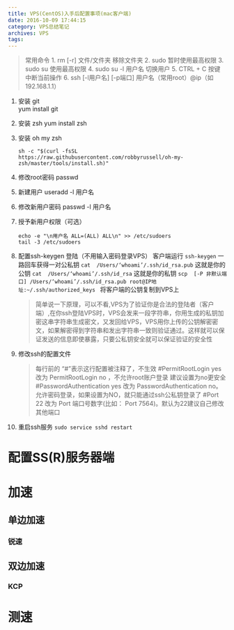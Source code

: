 ```yaml
---
title: VPS(CentOS)入手后配置事项(mac客户端)
date: 2016-10-09 17:44:15
category: VPS总结笔记
archives: VPS
tags:
---
```


>常用命令
	1. rm [-r] 文件/文件夹 
		移除文件夹
    2. sudo
    	暂时使用最高权限
    3. sudo su 
    	使用最高权限
    4. sudo su -l 用户名
    	切换用户
    5. CTRL + C 按键
    	中断当前操作
    6. ssh [-l用户名] [-p端口] 用户名（常用root）@ip（如192.168.1.1）

1. 安装 git  
	yum install git
2. 安装 zsh
	yum install zsh
3. 安装 oh my zsh
	```
    sh -c "$(curl -fsSL https://raw.githubusercontent.com/robbyrussell/oh-my-zsh/master/tools/install.sh)"
    ```
4. 修改root密码
	passwd
5. 新建用户
		useradd -l 用户名 
6. 修改新用户密码
	passwd -l 用户名
7. 授予新用户权限（可选）
	```
	echo -e "\n用户名 ALL=(ALL) ALL\n" >> /etc/sudoers
	tail -3 /etc/sudoers
    ``` 
8. 配置ssh-keygen 登陆（不用输入密码登录VPS）
	客户端运行
	`ssh-keygen` 一路回车获得一对公私钥
 	`cat  /Users/‘whoami’/.ssh/id_rsa.pub` 这就是你的公钥
    `cat  /Users/‘whoami’/.ssh/id_rsa` 这就是你的私钥
	`scp  [-P 非默认端口] /Users/‘whoami’/.ssh/id_rsa.pub root@IP地址:~/.ssh/authorized_keys ` 将客户端的公钥复制到VPS上
 	>简单说一下原理，可以不看,VPS为了验证你是合法的登陆者（客户端）,在你ssh登陆VPS时，VPS会发来一段字符串，你用生成的私钥加密这串字符串生成密文，又发回给VPS，VPS用你上传的公钥解密密文，如果解密得到字符串和发出字符串一致则验证通过。这样就可以保证发送的信息即使暴露，只要公私钥安全就可以保证验证的安全性
    
8. 修改ssh的配置文件
	>每行前的 “#”表示这行配置被注释了，不生效
	#PermitRootLogin yes 改为 PermitRootLogin no ，不允许root账户登录 建议设置为no更安全
	#PasswordAuthentication yes 改为 PasswordAuthentication no。允许密码登录，如果设置为NO，就只能通过ssh公私钥登录了
    #Port 22 改为 Port 端口号数字(比如： Port 7564)。默认为22建议自己修改其他端口
    
9. 重启ssh服务
	`sudo service sshd restart` 
# 配置SS(R)服务器端

# 加速
 ## 单边加速
  ### 锐速
 ## 双边加速
  ### KCP
# 测速